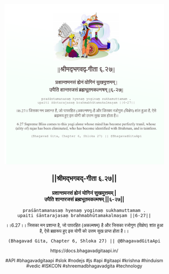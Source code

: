 <img src="../../asset/BG_6_27.png"/>
<center><h2>||श्रीमद्‍भगवद्‍-गीता ६.२७||</h2>
<h3>प्रशान्तमनसं ह्येनं योगिनं सुखमुत्तमम् |<br/>उपैति शान्तरजसं ब्रह्मभूतमकल्मषम् ||६-२७||</h3>
<pre>praśāntamanasaṃ hyenaṃ yoginaṃ sukhamuttamam .<br/>upaiti śāntarajasaṃ brahmabhūtamakalmaṣam ||6-27||</pre>
<p>।।6.27।। जिसका मन प्रशान्त है, जो पापरहित (अकल्मषम्) है और जिसका रजोगुण (विक्षेप) शांत हुआ है, ऐसे ब्रह्मरूप हुए इस योगी को उत्तम सुख प्राप्त होता है।।</p>
<pre>(Bhagavad Gita, Chapter 6, Shloka 27) || @BhagavadGitaApi</pre><p>https://docs.bhagavadgitaapi.in/</p><p>#API #bhagavadgitaapi #slok #nodejs #js #api #gitaapi #krishna #hinduism #vedic #ISKCON #shreemadbhagavadgita #technology</p></center>